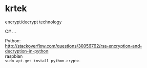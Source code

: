 # krtek
encrypt/decrypt technology

C#
...

Python:<br />
http://stackoverflow.com/questions/30056762/rsa-encryption-and-decryption-in-python<br />
raspbian<br />
<code>sudo apt-get install python-crypto</code>

